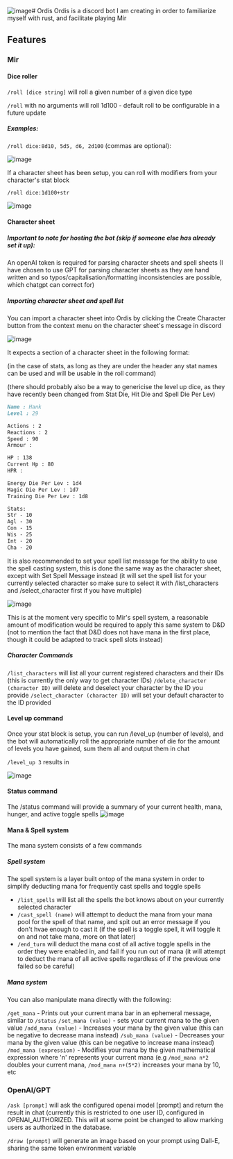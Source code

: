![image](https://github.com/user-attachments/assets/66794d5b-328b-4d97-b181-cdc234eaad1c)# Ordis
Ordis is a discord bot I am creating in order to familiarize myself with rust, and facilitate playing Mir

## Features

### Mir

#### Dice roller

`/roll [dice string]` will roll a given number of a given dice type

`/roll` with no arguments will roll 1d100 - default roll to be configurable in a future update

##### Examples:

`/roll dice:8d10, 5d5, d6, 2d100` (commas are optional):

![image](https://github.com/user-attachments/assets/913325ac-e774-48a3-921a-92040bc96bac)

If a character sheet has been setup, you can roll with modifiers from your character's stat block

`/roll dice:1d100+str`

![image](https://github.com/user-attachments/assets/fc479b6a-4b2d-4ecd-a028-3d80681f8c7f)

#### Character sheet

##### Important to note for hosting the bot (skip if someone else has already set it up):

An openAI token is required for parsing character sheets and spell sheets
(I have chosen to use GPT for parsing character sheets as they are hand written and so typos/capitalisation/formatting inconsistencies are possible, which chatgpt can correct for)

##### Importing character sheet and spell list

You can import a character sheet into Ordis by clicking the Create Character button from the context menu on the character sheet's message in discord

![image](https://github.com/user-attachments/assets/1cee918d-f3a7-4cfe-994f-0789db13dea2)

It expects a section of a character sheet in the following format:

(in the case of stats, as long as they are under the header any stat names can be used and will be usable in the roll command)

(there should probably also be a way to genericise the level up dice, as they have recently been changed from Stat Die, Hit Die and Spell Die Per Lev)

```markdown
Name : Hank
Level : 29

Actions : 2
Reactions : 2
Speed : 90
Armour :

HP : 138
Current Hp : 80
HPR :

Energy Die Per Lev : 1d4
Magic Die Per Lev : 1d7
Training Die Per Lev : 1d8

Stats:
Str - 10
Agl - 30
Con - 15
Wis - 25
Int - 20
Cha - 20
```

It is also recommended to set your spell list message for the ability to use the spell casting system, this is done the same way as the character sheet, except with Set Spell Message instead
(it will set the spell list for your currently selected character so make sure to select it with /list_characters and /select_character first if you have multiple)

![image](https://github.com/user-attachments/assets/ee1ab4ab-58a9-42ac-b822-cc2e4619258f)

This is at the moment very specific to Mir's spell system, a reasonable amount of modification would be required to apply this same system to D&D
(not to mention the fact that D&D does not have mana in the first place, though it could be adapted to track spell slots instead)

##### Character Commands

`/list_characters` will list all your current registered characters and their IDs (this is currently the only way to get character IDs)
`/delete_character (character ID)` will delete and deselect your character by the ID you provide
`/select_character (character ID)` will set your default character to the ID provided

#### Level up command

Once your stat block is setup, you can run /level_up (number of levels), and the bot will automatically roll the appropriate number of die for the amount of levels you have gained, sum them all and output them in chat

`/level_up 3` results in

![image](https://github.com/user-attachments/assets/c83e5120-ca0d-4d67-8897-21e9ee71c437)

#### Status command

The /status command will provide a summary of your current health, mana, hunger, and active toggle spells
![image](https://github.com/user-attachments/assets/27cc95ae-51e8-48da-92ef-353076aef16f)

#### Mana & Spell system

The mana system consists of a few commands

##### Spell system

The spell system is a layer built ontop of the mana system in order to simplify deducting mana for frequently cast spells and toggle spells

- `/list_spells` will list all the spells the bot knows about on your currently selected character
- `/cast_spell (name)` will attempt to deduct the mana from your mana pool for the spell of that name, and spit out an error message if you don't hvae enough to cast it (if the spell is a toggle spell, it will toggle it on and not take mana, more on that later)
- `/end_turn` will deduct the mana cost of all active toggle spells in the order they were enabled in, and fail if you run out of mana (it will attempt to deduct the mana of all active spells regardless of if the previous one failed so be careful)

##### Mana system

You can also manipulate mana directly with the following:

`/get_mana` - Prints out your current mana bar in an ephemeral message, similar to `/status`
`/set_mana (value)` - sets your current mana to the given value
`/add_mana (value)` - Increases your mana by the given value (this can be negative to decrease mana instead)
`/sub_mana (value)` - Decreases your mana by the given value (this can be negative to increase mana instead)
`/mod_mana (expression)` - Modifies your mana by the given mathematical expression where 'n' represents your current mana (e.g `/mod_mana n*2` doubles your current mana, `/mod_mana n+(5*2)` increases your mana by 10, etc

### OpenAI/GPT

`/ask [prompt]` will ask the configured openai model [prompt] and return the result in chat (currently this is restricted to one user ID, configured in OPENAI_AUTHORIZED. This will at some point be changed to allow marking users as authorized in the database.

`/draw [prompt]` will generate an image based on your prompt using Dall-E, sharing the same token environment variable

